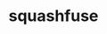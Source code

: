 ---
title: "squashfuse"
layout: cache
categories: [package, develop]
meta: {"versions": ["0.5.0"], "compilers": ["cce@=15.0.1", "gcc@=11.4.0", "gcc@=9.4.0", "oneapi@=2024.0.0"], "oss": ["rhel8", "ubuntu20.04", "ubuntu22.04"], "platforms": ["linux"], "targets": ["neoverse_v1", "neoverse_v2", "ppc64le", "x86_64_v3", "zen4"], "stacks": ["e4s", "e4s-cray-rhel", "e4s-neoverse-v2", "e4s-neoverse_v1", "e4s-oneapi", "e4s-power", "root"], "num_specs": 71, "num_specs_by_stack": {"e4s-cray-rhel": 11, "root": 71, "e4s-power": 12, "e4s-neoverse_v1": 12, "e4s-neoverse-v2": 12, "e4s": 12, "e4s-oneapi": 12}}
spec_details: [{"hash": "omibwpg4ylwac25nenmclcqjyxe5zmn7", "compiler": "cce@=15.0.1", "versions": ["0.5.0"], "os": "rhel8", "platform": "linux", "target": "zen4", "variants": ["build_system=autotools", "+lz4", "+lzo", "~min_size", "+shared", "+static", "+xz", "+zlib", "+zstd"], "stacks": ["e4s-cray-rhel", "root"], "size": "-", "tarball": "https://binaries.spack.io/develop/build_cache/linux-rhel8-zen4/cce-15.0.1/squashfuse-0.5.0/linux-rhel8-zen4-cce-15.0.1-squashfuse-0.5.0-omibwpg4ylwac25nenmclcqjyxe5zmn7.spack"}, {"hash": "mbg22au4mzi4ozolv5wxekwqwafmtjuc", "compiler": "cce@=15.0.1", "versions": ["0.5.0"], "os": "rhel8", "platform": "linux", "target": "zen4", "variants": ["build_system=autotools", "+lz4", "+lzo", "~min_size", "+shared", "+static", "+xz", "+zlib", "+zstd"], "stacks": ["e4s-cray-rhel", "root"], "size": "-", "tarball": "https://binaries.spack.io/develop/build_cache/linux-rhel8-zen4/cce-15.0.1/squashfuse-0.5.0/linux-rhel8-zen4-cce-15.0.1-squashfuse-0.5.0-mbg22au4mzi4ozolv5wxekwqwafmtjuc.spack"}, {"hash": "atn7ruzbcmhfgjp5ldzke43cz6d7o4qx", "compiler": "cce@=15.0.1", "versions": ["0.5.0"], "os": "rhel8", "platform": "linux", "target": "zen4", "variants": ["build_system=autotools", "+lz4", "+lzo", "~min_size", "+shared", "+static", "+xz", "+zlib", "+zstd"], "stacks": ["e4s-cray-rhel", "root"], "size": "-", "tarball": "https://binaries.spack.io/develop/build_cache/linux-rhel8-zen4/cce-15.0.1/squashfuse-0.5.0/linux-rhel8-zen4-cce-15.0.1-squashfuse-0.5.0-atn7ruzbcmhfgjp5ldzke43cz6d7o4qx.spack"}, {"hash": "45z76pfrbcw6rq2ubqdqz6ubewjlru3f", "compiler": "cce@=15.0.1", "versions": ["0.5.0"], "os": "rhel8", "platform": "linux", "target": "zen4", "variants": ["build_system=autotools", "+lz4", "+lzo", "~min_size", "+shared", "+static", "+xz", "+zlib", "+zstd"], "stacks": ["e4s-cray-rhel", "root"], "size": "-", "tarball": "https://binaries.spack.io/develop/build_cache/linux-rhel8-zen4/cce-15.0.1/squashfuse-0.5.0/linux-rhel8-zen4-cce-15.0.1-squashfuse-0.5.0-45z76pfrbcw6rq2ubqdqz6ubewjlru3f.spack"}, {"hash": "expvkzrz3vuxlx6wpadavfmvu5qvrsyu", "compiler": "cce@=15.0.1", "versions": ["0.5.0"], "os": "rhel8", "platform": "linux", "target": "zen4", "variants": ["build_system=autotools", "+lz4", "+lzo", "~min_size", "+shared", "+static", "+xz", "+zlib", "+zstd"], "stacks": ["e4s-cray-rhel", "root"], "size": "-", "tarball": "https://binaries.spack.io/develop/build_cache/linux-rhel8-zen4/cce-15.0.1/squashfuse-0.5.0/linux-rhel8-zen4-cce-15.0.1-squashfuse-0.5.0-expvkzrz3vuxlx6wpadavfmvu5qvrsyu.spack"}, {"hash": "3zyppn4a635ygfckjeibvkdz42fjcfd2", "compiler": "cce@=15.0.1", "versions": ["0.5.0"], "os": "rhel8", "platform": "linux", "target": "zen4", "variants": ["build_system=autotools", "+lz4", "+lzo", "~min_size", "+shared", "+static", "+xz", "+zlib", "+zstd"], "stacks": ["e4s-cray-rhel", "root"], "size": "-", "tarball": "https://binaries.spack.io/develop/build_cache/linux-rhel8-zen4/cce-15.0.1/squashfuse-0.5.0/linux-rhel8-zen4-cce-15.0.1-squashfuse-0.5.0-3zyppn4a635ygfckjeibvkdz42fjcfd2.spack"}, {"hash": "qkozf7oexwogsirckfkmbjlq6hyrlidb", "compiler": "cce@=15.0.1", "versions": ["0.5.0"], "os": "rhel8", "platform": "linux", "target": "zen4", "variants": ["build_system=autotools", "+lz4", "+lzo", "~min_size", "+shared", "+static", "+xz", "+zlib", "+zstd"], "stacks": ["e4s-cray-rhel", "root"], "size": "-", "tarball": "https://binaries.spack.io/develop/build_cache/linux-rhel8-zen4/cce-15.0.1/squashfuse-0.5.0/linux-rhel8-zen4-cce-15.0.1-squashfuse-0.5.0-qkozf7oexwogsirckfkmbjlq6hyrlidb.spack"}, {"hash": "hhei5s7rol6wf7cftgonppjdlnv5e75a", "compiler": "cce@=15.0.1", "versions": ["0.5.0"], "os": "rhel8", "platform": "linux", "target": "zen4", "variants": ["build_system=autotools", "+lz4", "+lzo", "~min_size", "+shared", "+static", "+xz", "+zlib", "+zstd"], "stacks": ["e4s-cray-rhel", "root"], "size": "-", "tarball": "https://binaries.spack.io/develop/build_cache/linux-rhel8-zen4/cce-15.0.1/squashfuse-0.5.0/linux-rhel8-zen4-cce-15.0.1-squashfuse-0.5.0-hhei5s7rol6wf7cftgonppjdlnv5e75a.spack"}, {"hash": "j3cbswhsf4gnayokcznpbvablaqpplhs", "compiler": "cce@=15.0.1", "versions": ["0.5.0"], "os": "rhel8", "platform": "linux", "target": "zen4", "variants": ["build_system=autotools", "+lz4", "+lzo", "~min_size", "+shared", "+static", "+xz", "+zlib", "+zstd"], "stacks": ["e4s-cray-rhel", "root"], "size": "-", "tarball": "https://binaries.spack.io/develop/build_cache/linux-rhel8-zen4/cce-15.0.1/squashfuse-0.5.0/linux-rhel8-zen4-cce-15.0.1-squashfuse-0.5.0-j3cbswhsf4gnayokcznpbvablaqpplhs.spack"}, {"hash": "ljueursofvqqzuwcqputs3orupg5tjpc", "compiler": "cce@=15.0.1", "versions": ["0.5.0"], "os": "rhel8", "platform": "linux", "target": "zen4", "variants": ["build_system=autotools", "+lz4", "+lzo", "~min_size", "+shared", "+static", "+xz", "+zlib", "+zstd"], "stacks": ["e4s-cray-rhel", "root"], "size": "-", "tarball": "https://binaries.spack.io/develop/build_cache/linux-rhel8-zen4/cce-15.0.1/squashfuse-0.5.0/linux-rhel8-zen4-cce-15.0.1-squashfuse-0.5.0-ljueursofvqqzuwcqputs3orupg5tjpc.spack"}, {"hash": "wganboh3raj6imsgaehoj3ctsar27ik7", "compiler": "cce@=15.0.1", "versions": ["0.5.0"], "os": "rhel8", "platform": "linux", "target": "zen4", "variants": ["build_system=autotools", "+lz4", "+lzo", "~min_size", "+shared", "+static", "+xz", "+zlib", "+zstd"], "stacks": ["e4s-cray-rhel", "root"], "size": "-", "tarball": "https://binaries.spack.io/develop/build_cache/linux-rhel8-zen4/cce-15.0.1/squashfuse-0.5.0/linux-rhel8-zen4-cce-15.0.1-squashfuse-0.5.0-wganboh3raj6imsgaehoj3ctsar27ik7.spack"}, {"hash": "arnsagi3nsfcwmayhzn3e37kfdwdwkqa", "compiler": "gcc@=9.4.0", "versions": ["0.5.0"], "os": "ubuntu20.04", "platform": "linux", "target": "ppc64le", "variants": ["build_system=autotools", "+lz4", "+lzo", "~min_size", "+shared", "+static", "+xz", "+zlib", "+zstd"], "stacks": ["root", "e4s-power"], "size": "-", "tarball": "https://binaries.spack.io/develop/build_cache/linux-ubuntu20.04-ppc64le/gcc-9.4.0/squashfuse-0.5.0/linux-ubuntu20.04-ppc64le-gcc-9.4.0-squashfuse-0.5.0-arnsagi3nsfcwmayhzn3e37kfdwdwkqa.spack"}, {"hash": "w2wwz7icti6xjylne7j22vimrg5sgm7i", "compiler": "gcc@=9.4.0", "versions": ["0.5.0"], "os": "ubuntu20.04", "platform": "linux", "target": "ppc64le", "variants": ["build_system=autotools", "+lz4", "+lzo", "~min_size", "+shared", "+static", "+xz", "+zlib", "+zstd"], "stacks": ["root", "e4s-power"], "size": "-", "tarball": "https://binaries.spack.io/develop/build_cache/linux-ubuntu20.04-ppc64le/gcc-9.4.0/squashfuse-0.5.0/linux-ubuntu20.04-ppc64le-gcc-9.4.0-squashfuse-0.5.0-w2wwz7icti6xjylne7j22vimrg5sgm7i.spack"}, {"hash": "bh4ptwhtepn723scx7ixbfnoi2lpyok6", "compiler": "gcc@=9.4.0", "versions": ["0.5.0"], "os": "ubuntu20.04", "platform": "linux", "target": "ppc64le", "variants": ["build_system=autotools", "+lz4", "+lzo", "~min_size", "+shared", "+static", "+xz", "+zlib", "+zstd"], "stacks": ["root", "e4s-power"], "size": "-", "tarball": "https://binaries.spack.io/develop/build_cache/linux-ubuntu20.04-ppc64le/gcc-9.4.0/squashfuse-0.5.0/linux-ubuntu20.04-ppc64le-gcc-9.4.0-squashfuse-0.5.0-bh4ptwhtepn723scx7ixbfnoi2lpyok6.spack"}, {"hash": "acwdqfjmh2y3tseryqmsrpjns7w6yv3k", "compiler": "gcc@=9.4.0", "versions": ["0.5.0"], "os": "ubuntu20.04", "platform": "linux", "target": "ppc64le", "variants": ["build_system=autotools", "+lz4", "+lzo", "~min_size", "+shared", "+static", "+xz", "+zlib", "+zstd"], "stacks": ["root", "e4s-power"], "size": "-", "tarball": "https://binaries.spack.io/develop/build_cache/linux-ubuntu20.04-ppc64le/gcc-9.4.0/squashfuse-0.5.0/linux-ubuntu20.04-ppc64le-gcc-9.4.0-squashfuse-0.5.0-acwdqfjmh2y3tseryqmsrpjns7w6yv3k.spack"}, {"hash": "yailvrtnr7uwucx62loxhsupyyfmreua", "compiler": "gcc@=9.4.0", "versions": ["0.5.0"], "os": "ubuntu20.04", "platform": "linux", "target": "ppc64le", "variants": ["build_system=autotools", "+lz4", "+lzo", "~min_size", "+shared", "+static", "+xz", "+zlib", "+zstd"], "stacks": ["root", "e4s-power"], "size": "-", "tarball": "https://binaries.spack.io/develop/build_cache/linux-ubuntu20.04-ppc64le/gcc-9.4.0/squashfuse-0.5.0/linux-ubuntu20.04-ppc64le-gcc-9.4.0-squashfuse-0.5.0-yailvrtnr7uwucx62loxhsupyyfmreua.spack"}, {"hash": "xwaudraf3ixsfejdpsiwphxuhhygvrvj", "compiler": "gcc@=9.4.0", "versions": ["0.5.0"], "os": "ubuntu20.04", "platform": "linux", "target": "ppc64le", "variants": ["build_system=autotools", "+lz4", "+lzo", "~min_size", "+shared", "+static", "+xz", "+zlib", "+zstd"], "stacks": ["root", "e4s-power"], "size": "-", "tarball": "https://binaries.spack.io/develop/build_cache/linux-ubuntu20.04-ppc64le/gcc-9.4.0/squashfuse-0.5.0/linux-ubuntu20.04-ppc64le-gcc-9.4.0-squashfuse-0.5.0-xwaudraf3ixsfejdpsiwphxuhhygvrvj.spack"}, {"hash": "fuzchpwdvupz7w5omz5bwj7ns7xpvuhg", "compiler": "gcc@=9.4.0", "versions": ["0.5.0"], "os": "ubuntu20.04", "platform": "linux", "target": "ppc64le", "variants": ["build_system=autotools", "+lz4", "+lzo", "~min_size", "+shared", "+static", "+xz", "+zlib", "+zstd"], "stacks": ["root", "e4s-power"], "size": "-", "tarball": "https://binaries.spack.io/develop/build_cache/linux-ubuntu20.04-ppc64le/gcc-9.4.0/squashfuse-0.5.0/linux-ubuntu20.04-ppc64le-gcc-9.4.0-squashfuse-0.5.0-fuzchpwdvupz7w5omz5bwj7ns7xpvuhg.spack"}, {"hash": "afwdisg53667vrfx7oazzp27rth7httf", "compiler": "gcc@=9.4.0", "versions": ["0.5.0"], "os": "ubuntu20.04", "platform": "linux", "target": "ppc64le", "variants": ["build_system=autotools", "+lz4", "+lzo", "~min_size", "+shared", "+static", "+xz", "+zlib", "+zstd"], "stacks": ["root", "e4s-power"], "size": "-", "tarball": "https://binaries.spack.io/develop/build_cache/linux-ubuntu20.04-ppc64le/gcc-9.4.0/squashfuse-0.5.0/linux-ubuntu20.04-ppc64le-gcc-9.4.0-squashfuse-0.5.0-afwdisg53667vrfx7oazzp27rth7httf.spack"}, {"hash": "dkllbrp5i5zq4ltklwcsmrzp3zlbpq4m", "compiler": "gcc@=9.4.0", "versions": ["0.5.0"], "os": "ubuntu20.04", "platform": "linux", "target": "ppc64le", "variants": ["build_system=autotools", "+lz4", "+lzo", "~min_size", "+shared", "+static", "+xz", "+zlib", "+zstd"], "stacks": ["root", "e4s-power"], "size": "-", "tarball": "https://binaries.spack.io/develop/build_cache/linux-ubuntu20.04-ppc64le/gcc-9.4.0/squashfuse-0.5.0/linux-ubuntu20.04-ppc64le-gcc-9.4.0-squashfuse-0.5.0-dkllbrp5i5zq4ltklwcsmrzp3zlbpq4m.spack"}, {"hash": "6jxoiw4g27hg5k544naemzhftzshfyc7", "compiler": "gcc@=9.4.0", "versions": ["0.5.0"], "os": "ubuntu20.04", "platform": "linux", "target": "ppc64le", "variants": ["build_system=autotools", "+lz4", "+lzo", "~min_size", "+shared", "+static", "+xz", "+zlib", "+zstd"], "stacks": ["root", "e4s-power"], "size": "-", "tarball": "https://binaries.spack.io/develop/build_cache/linux-ubuntu20.04-ppc64le/gcc-9.4.0/squashfuse-0.5.0/linux-ubuntu20.04-ppc64le-gcc-9.4.0-squashfuse-0.5.0-6jxoiw4g27hg5k544naemzhftzshfyc7.spack"}, {"hash": "vkc56r6ou2vdug5muib6mfoteohymmnm", "compiler": "gcc@=9.4.0", "versions": ["0.5.0"], "os": "ubuntu20.04", "platform": "linux", "target": "ppc64le", "variants": ["build_system=autotools", "+lz4", "+lzo", "~min_size", "+shared", "+static", "+xz", "+zlib", "+zstd"], "stacks": ["root", "e4s-power"], "size": "-", "tarball": "https://binaries.spack.io/develop/build_cache/linux-ubuntu20.04-ppc64le/gcc-9.4.0/squashfuse-0.5.0/linux-ubuntu20.04-ppc64le-gcc-9.4.0-squashfuse-0.5.0-vkc56r6ou2vdug5muib6mfoteohymmnm.spack"}, {"hash": "bvtvpptaisy2lrdyk5e5fxcmekquauti", "compiler": "gcc@=9.4.0", "versions": ["0.5.0"], "os": "ubuntu20.04", "platform": "linux", "target": "ppc64le", "variants": ["build_system=autotools", "+lz4", "+lzo", "~min_size", "+shared", "+static", "+xz", "+zlib", "+zstd"], "stacks": ["root", "e4s-power"], "size": "-", "tarball": "https://binaries.spack.io/develop/build_cache/linux-ubuntu20.04-ppc64le/gcc-9.4.0/squashfuse-0.5.0/linux-ubuntu20.04-ppc64le-gcc-9.4.0-squashfuse-0.5.0-bvtvpptaisy2lrdyk5e5fxcmekquauti.spack"}, {"hash": "s5rijdfe7sgpaylsfqa3hinmzhfzknxz", "compiler": "gcc@=11.4.0", "versions": ["0.5.0"], "os": "ubuntu22.04", "platform": "linux", "target": "neoverse_v1", "variants": ["build_system=autotools", "+lz4", "+lzo", "~min_size", "+shared", "+static", "+xz", "+zlib", "+zstd"], "stacks": ["root", "e4s-neoverse_v1"], "size": "-", "tarball": "https://binaries.spack.io/develop/build_cache/linux-ubuntu22.04-neoverse_v1/gcc-11.4.0/squashfuse-0.5.0/linux-ubuntu22.04-neoverse_v1-gcc-11.4.0-squashfuse-0.5.0-s5rijdfe7sgpaylsfqa3hinmzhfzknxz.spack"}, {"hash": "uehi7rm4nssixqcwbiscj53vm4sk6ehx", "compiler": "gcc@=11.4.0", "versions": ["0.5.0"], "os": "ubuntu22.04", "platform": "linux", "target": "neoverse_v1", "variants": ["build_system=autotools", "+lz4", "+lzo", "~min_size", "+shared", "+static", "+xz", "+zlib", "+zstd"], "stacks": ["root", "e4s-neoverse_v1"], "size": "-", "tarball": "https://binaries.spack.io/develop/build_cache/linux-ubuntu22.04-neoverse_v1/gcc-11.4.0/squashfuse-0.5.0/linux-ubuntu22.04-neoverse_v1-gcc-11.4.0-squashfuse-0.5.0-uehi7rm4nssixqcwbiscj53vm4sk6ehx.spack"}, {"hash": "5h2sbugj7f2r7zg4c5m2uhpmvinsznih", "compiler": "gcc@=11.4.0", "versions": ["0.5.0"], "os": "ubuntu22.04", "platform": "linux", "target": "neoverse_v1", "variants": ["build_system=autotools", "+lz4", "+lzo", "~min_size", "+shared", "+static", "+xz", "+zlib", "+zstd"], "stacks": ["root", "e4s-neoverse_v1"], "size": "-", "tarball": "https://binaries.spack.io/develop/build_cache/linux-ubuntu22.04-neoverse_v1/gcc-11.4.0/squashfuse-0.5.0/linux-ubuntu22.04-neoverse_v1-gcc-11.4.0-squashfuse-0.5.0-5h2sbugj7f2r7zg4c5m2uhpmvinsznih.spack"}, {"hash": "lvsahtwqnid26eu3sbiablxev2xja6uj", "compiler": "gcc@=11.4.0", "versions": ["0.5.0"], "os": "ubuntu22.04", "platform": "linux", "target": "neoverse_v1", "variants": ["build_system=autotools", "+lz4", "+lzo", "~min_size", "+shared", "+static", "+xz", "+zlib", "+zstd"], "stacks": ["root", "e4s-neoverse_v1"], "size": "-", "tarball": "https://binaries.spack.io/develop/build_cache/linux-ubuntu22.04-neoverse_v1/gcc-11.4.0/squashfuse-0.5.0/linux-ubuntu22.04-neoverse_v1-gcc-11.4.0-squashfuse-0.5.0-lvsahtwqnid26eu3sbiablxev2xja6uj.spack"}, {"hash": "dbsl5uqedp5qd22kidfvt6exxuo7droo", "compiler": "gcc@=11.4.0", "versions": ["0.5.0"], "os": "ubuntu22.04", "platform": "linux", "target": "neoverse_v1", "variants": ["build_system=autotools", "+lz4", "+lzo", "~min_size", "+shared", "+static", "+xz", "+zlib", "+zstd"], "stacks": ["root", "e4s-neoverse_v1"], "size": "-", "tarball": "https://binaries.spack.io/develop/build_cache/linux-ubuntu22.04-neoverse_v1/gcc-11.4.0/squashfuse-0.5.0/linux-ubuntu22.04-neoverse_v1-gcc-11.4.0-squashfuse-0.5.0-dbsl5uqedp5qd22kidfvt6exxuo7droo.spack"}, {"hash": "inamrjo3kwtkph2sl4nncocaovwsnlzl", "compiler": "gcc@=11.4.0", "versions": ["0.5.0"], "os": "ubuntu22.04", "platform": "linux", "target": "neoverse_v1", "variants": ["build_system=autotools", "+lz4", "+lzo", "~min_size", "+shared", "+static", "+xz", "+zlib", "+zstd"], "stacks": ["root", "e4s-neoverse_v1"], "size": "-", "tarball": "https://binaries.spack.io/develop/build_cache/linux-ubuntu22.04-neoverse_v1/gcc-11.4.0/squashfuse-0.5.0/linux-ubuntu22.04-neoverse_v1-gcc-11.4.0-squashfuse-0.5.0-inamrjo3kwtkph2sl4nncocaovwsnlzl.spack"}, {"hash": "kidzcwcltsy5farolppptdregkcnvmyr", "compiler": "gcc@=11.4.0", "versions": ["0.5.0"], "os": "ubuntu22.04", "platform": "linux", "target": "neoverse_v1", "variants": ["build_system=autotools", "+lz4", "+lzo", "~min_size", "+shared", "+static", "+xz", "+zlib", "+zstd"], "stacks": ["root", "e4s-neoverse_v1"], "size": "-", "tarball": "https://binaries.spack.io/develop/build_cache/linux-ubuntu22.04-neoverse_v1/gcc-11.4.0/squashfuse-0.5.0/linux-ubuntu22.04-neoverse_v1-gcc-11.4.0-squashfuse-0.5.0-kidzcwcltsy5farolppptdregkcnvmyr.spack"}, {"hash": "s6x2gutuh7mnmotgnjjlqpebhxl5rbmp", "compiler": "gcc@=11.4.0", "versions": ["0.5.0"], "os": "ubuntu22.04", "platform": "linux", "target": "neoverse_v1", "variants": ["build_system=autotools", "+lz4", "+lzo", "~min_size", "+shared", "+static", "+xz", "+zlib", "+zstd"], "stacks": ["root", "e4s-neoverse_v1"], "size": "-", "tarball": "https://binaries.spack.io/develop/build_cache/linux-ubuntu22.04-neoverse_v1/gcc-11.4.0/squashfuse-0.5.0/linux-ubuntu22.04-neoverse_v1-gcc-11.4.0-squashfuse-0.5.0-s6x2gutuh7mnmotgnjjlqpebhxl5rbmp.spack"}, {"hash": "ehlxpjhjzwnwd3eoj6oxln3zyvdiz2vm", "compiler": "gcc@=11.4.0", "versions": ["0.5.0"], "os": "ubuntu22.04", "platform": "linux", "target": "neoverse_v1", "variants": ["build_system=autotools", "+lz4", "+lzo", "~min_size", "+shared", "+static", "+xz", "+zlib", "+zstd"], "stacks": ["root", "e4s-neoverse_v1"], "size": "-", "tarball": "https://binaries.spack.io/develop/build_cache/linux-ubuntu22.04-neoverse_v1/gcc-11.4.0/squashfuse-0.5.0/linux-ubuntu22.04-neoverse_v1-gcc-11.4.0-squashfuse-0.5.0-ehlxpjhjzwnwd3eoj6oxln3zyvdiz2vm.spack"}, {"hash": "e7yhufbt2gqmqpvyddu4lrs7b3ntepfy", "compiler": "gcc@=11.4.0", "versions": ["0.5.0"], "os": "ubuntu22.04", "platform": "linux", "target": "neoverse_v1", "variants": ["build_system=autotools", "+lz4", "+lzo", "~min_size", "+shared", "+static", "+xz", "+zlib", "+zstd"], "stacks": ["root", "e4s-neoverse_v1"], "size": "-", "tarball": "https://binaries.spack.io/develop/build_cache/linux-ubuntu22.04-neoverse_v1/gcc-11.4.0/squashfuse-0.5.0/linux-ubuntu22.04-neoverse_v1-gcc-11.4.0-squashfuse-0.5.0-e7yhufbt2gqmqpvyddu4lrs7b3ntepfy.spack"}, {"hash": "5cl7m2kixrllktqthwniaaf4b2xktpa2", "compiler": "gcc@=11.4.0", "versions": ["0.5.0"], "os": "ubuntu22.04", "platform": "linux", "target": "neoverse_v1", "variants": ["build_system=autotools", "+lz4", "+lzo", "~min_size", "+shared", "+static", "+xz", "+zlib", "+zstd"], "stacks": ["root", "e4s-neoverse_v1"], "size": "-", "tarball": "https://binaries.spack.io/develop/build_cache/linux-ubuntu22.04-neoverse_v1/gcc-11.4.0/squashfuse-0.5.0/linux-ubuntu22.04-neoverse_v1-gcc-11.4.0-squashfuse-0.5.0-5cl7m2kixrllktqthwniaaf4b2xktpa2.spack"}, {"hash": "mhs337vkjdfxxf7drlswdnguuqluyu4r", "compiler": "gcc@=11.4.0", "versions": ["0.5.0"], "os": "ubuntu22.04", "platform": "linux", "target": "neoverse_v1", "variants": ["build_system=autotools", "+lz4", "+lzo", "~min_size", "+shared", "+static", "+xz", "+zlib", "+zstd"], "stacks": ["root", "e4s-neoverse_v1"], "size": "-", "tarball": "https://binaries.spack.io/develop/build_cache/linux-ubuntu22.04-neoverse_v1/gcc-11.4.0/squashfuse-0.5.0/linux-ubuntu22.04-neoverse_v1-gcc-11.4.0-squashfuse-0.5.0-mhs337vkjdfxxf7drlswdnguuqluyu4r.spack"}, {"hash": "pfyd2ozugivxtybyv5xxgrshclyfhh2n", "compiler": "gcc@=11.4.0", "versions": ["0.5.0"], "os": "ubuntu22.04", "platform": "linux", "target": "neoverse_v2", "variants": ["build_system=autotools", "+lz4", "+lzo", "~min_size", "+shared", "+static", "+xz", "+zlib", "+zstd"], "stacks": ["root", "e4s-neoverse-v2"], "size": "-", "tarball": "https://binaries.spack.io/develop/build_cache/linux-ubuntu22.04-neoverse_v2/gcc-11.4.0/squashfuse-0.5.0/linux-ubuntu22.04-neoverse_v2-gcc-11.4.0-squashfuse-0.5.0-pfyd2ozugivxtybyv5xxgrshclyfhh2n.spack"}, {"hash": "yvnwf5ss5kh7m6shgbp5h3qpn6ijubie", "compiler": "gcc@=11.4.0", "versions": ["0.5.0"], "os": "ubuntu22.04", "platform": "linux", "target": "neoverse_v2", "variants": ["build_system=autotools", "+lz4", "+lzo", "~min_size", "+shared", "+static", "+xz", "+zlib", "+zstd"], "stacks": ["root", "e4s-neoverse-v2"], "size": "-", "tarball": "https://binaries.spack.io/develop/build_cache/linux-ubuntu22.04-neoverse_v2/gcc-11.4.0/squashfuse-0.5.0/linux-ubuntu22.04-neoverse_v2-gcc-11.4.0-squashfuse-0.5.0-yvnwf5ss5kh7m6shgbp5h3qpn6ijubie.spack"}, {"hash": "tg7z3q3zto3tjrpkcvb4dnrn7jyfjhw6", "compiler": "gcc@=11.4.0", "versions": ["0.5.0"], "os": "ubuntu22.04", "platform": "linux", "target": "neoverse_v2", "variants": ["build_system=autotools", "+lz4", "+lzo", "~min_size", "+shared", "+static", "+xz", "+zlib", "+zstd"], "stacks": ["root", "e4s-neoverse-v2"], "size": "-", "tarball": "https://binaries.spack.io/develop/build_cache/linux-ubuntu22.04-neoverse_v2/gcc-11.4.0/squashfuse-0.5.0/linux-ubuntu22.04-neoverse_v2-gcc-11.4.0-squashfuse-0.5.0-tg7z3q3zto3tjrpkcvb4dnrn7jyfjhw6.spack"}, {"hash": "sg2agy6r2oqetvrgpw3tr53pdcvtnndl", "compiler": "gcc@=11.4.0", "versions": ["0.5.0"], "os": "ubuntu22.04", "platform": "linux", "target": "neoverse_v2", "variants": ["build_system=autotools", "+lz4", "+lzo", "~min_size", "+shared", "+static", "+xz", "+zlib", "+zstd"], "stacks": ["root", "e4s-neoverse-v2"], "size": "-", "tarball": "https://binaries.spack.io/develop/build_cache/linux-ubuntu22.04-neoverse_v2/gcc-11.4.0/squashfuse-0.5.0/linux-ubuntu22.04-neoverse_v2-gcc-11.4.0-squashfuse-0.5.0-sg2agy6r2oqetvrgpw3tr53pdcvtnndl.spack"}, {"hash": "mp6txgjbinecusprhoghgjbyzyvtbtlq", "compiler": "gcc@=11.4.0", "versions": ["0.5.0"], "os": "ubuntu22.04", "platform": "linux", "target": "neoverse_v2", "variants": ["build_system=autotools", "+lz4", "+lzo", "~min_size", "+shared", "+static", "+xz", "+zlib", "+zstd"], "stacks": ["root", "e4s-neoverse-v2"], "size": "-", "tarball": "https://binaries.spack.io/develop/build_cache/linux-ubuntu22.04-neoverse_v2/gcc-11.4.0/squashfuse-0.5.0/linux-ubuntu22.04-neoverse_v2-gcc-11.4.0-squashfuse-0.5.0-mp6txgjbinecusprhoghgjbyzyvtbtlq.spack"}, {"hash": "6gvp3t2bwwpe7eltn4gdyyeaxnosai62", "compiler": "gcc@=11.4.0", "versions": ["0.5.0"], "os": "ubuntu22.04", "platform": "linux", "target": "neoverse_v2", "variants": ["build_system=autotools", "+lz4", "+lzo", "~min_size", "+shared", "+static", "+xz", "+zlib", "+zstd"], "stacks": ["root", "e4s-neoverse-v2"], "size": "-", "tarball": "https://binaries.spack.io/develop/build_cache/linux-ubuntu22.04-neoverse_v2/gcc-11.4.0/squashfuse-0.5.0/linux-ubuntu22.04-neoverse_v2-gcc-11.4.0-squashfuse-0.5.0-6gvp3t2bwwpe7eltn4gdyyeaxnosai62.spack"}, {"hash": "j47bilaws2teu3ovvywju6h5gsshrjro", "compiler": "gcc@=11.4.0", "versions": ["0.5.0"], "os": "ubuntu22.04", "platform": "linux", "target": "neoverse_v2", "variants": ["build_system=autotools", "+lz4", "+lzo", "~min_size", "+shared", "+static", "+xz", "+zlib", "+zstd"], "stacks": ["root", "e4s-neoverse-v2"], "size": "-", "tarball": "https://binaries.spack.io/develop/build_cache/linux-ubuntu22.04-neoverse_v2/gcc-11.4.0/squashfuse-0.5.0/linux-ubuntu22.04-neoverse_v2-gcc-11.4.0-squashfuse-0.5.0-j47bilaws2teu3ovvywju6h5gsshrjro.spack"}, {"hash": "4qekdpcvvk2etzy4t3lhs523kacodk5d", "compiler": "gcc@=11.4.0", "versions": ["0.5.0"], "os": "ubuntu22.04", "platform": "linux", "target": "neoverse_v2", "variants": ["build_system=autotools", "+lz4", "+lzo", "~min_size", "+shared", "+static", "+xz", "+zlib", "+zstd"], "stacks": ["root", "e4s-neoverse-v2"], "size": "-", "tarball": "https://binaries.spack.io/develop/build_cache/linux-ubuntu22.04-neoverse_v2/gcc-11.4.0/squashfuse-0.5.0/linux-ubuntu22.04-neoverse_v2-gcc-11.4.0-squashfuse-0.5.0-4qekdpcvvk2etzy4t3lhs523kacodk5d.spack"}, {"hash": "z3ihmwzvd5j6g4zygwochwvpptccyb6z", "compiler": "gcc@=11.4.0", "versions": ["0.5.0"], "os": "ubuntu22.04", "platform": "linux", "target": "neoverse_v2", "variants": ["build_system=autotools", "+lz4", "+lzo", "~min_size", "+shared", "+static", "+xz", "+zlib", "+zstd"], "stacks": ["root", "e4s-neoverse-v2"], "size": "-", "tarball": "https://binaries.spack.io/develop/build_cache/linux-ubuntu22.04-neoverse_v2/gcc-11.4.0/squashfuse-0.5.0/linux-ubuntu22.04-neoverse_v2-gcc-11.4.0-squashfuse-0.5.0-z3ihmwzvd5j6g4zygwochwvpptccyb6z.spack"}, {"hash": "h335cehcj2yhaa7vv5saajydzlu2xhla", "compiler": "gcc@=11.4.0", "versions": ["0.5.0"], "os": "ubuntu22.04", "platform": "linux", "target": "neoverse_v2", "variants": ["build_system=autotools", "+lz4", "+lzo", "~min_size", "+shared", "+static", "+xz", "+zlib", "+zstd"], "stacks": ["root", "e4s-neoverse-v2"], "size": "-", "tarball": "https://binaries.spack.io/develop/build_cache/linux-ubuntu22.04-neoverse_v2/gcc-11.4.0/squashfuse-0.5.0/linux-ubuntu22.04-neoverse_v2-gcc-11.4.0-squashfuse-0.5.0-h335cehcj2yhaa7vv5saajydzlu2xhla.spack"}, {"hash": "dul23myatnqzi3k4v4jnh6uf3tbz4yis", "compiler": "gcc@=11.4.0", "versions": ["0.5.0"], "os": "ubuntu22.04", "platform": "linux", "target": "neoverse_v2", "variants": ["build_system=autotools", "+lz4", "+lzo", "~min_size", "+shared", "+static", "+xz", "+zlib", "+zstd"], "stacks": ["root", "e4s-neoverse-v2"], "size": "-", "tarball": "https://binaries.spack.io/develop/build_cache/linux-ubuntu22.04-neoverse_v2/gcc-11.4.0/squashfuse-0.5.0/linux-ubuntu22.04-neoverse_v2-gcc-11.4.0-squashfuse-0.5.0-dul23myatnqzi3k4v4jnh6uf3tbz4yis.spack"}, {"hash": "v5p2mn5di5ai5cc7b2olyplknbzpdwlh", "compiler": "gcc@=11.4.0", "versions": ["0.5.0"], "os": "ubuntu22.04", "platform": "linux", "target": "neoverse_v2", "variants": ["build_system=autotools", "+lz4", "+lzo", "~min_size", "+shared", "+static", "+xz", "+zlib", "+zstd"], "stacks": ["root", "e4s-neoverse-v2"], "size": "-", "tarball": "https://binaries.spack.io/develop/build_cache/linux-ubuntu22.04-neoverse_v2/gcc-11.4.0/squashfuse-0.5.0/linux-ubuntu22.04-neoverse_v2-gcc-11.4.0-squashfuse-0.5.0-v5p2mn5di5ai5cc7b2olyplknbzpdwlh.spack"}, {"hash": "d3g36jl7w4s4ihfvhbaqojazy6ekjjsi", "compiler": "gcc@=11.4.0", "versions": ["0.5.0"], "os": "ubuntu22.04", "platform": "linux", "target": "x86_64_v3", "variants": ["build_system=autotools", "+lz4", "+lzo", "~min_size", "+shared", "+static", "+xz", "+zlib", "+zstd"], "stacks": ["root", "e4s"], "size": "-", "tarball": "https://binaries.spack.io/develop/build_cache/linux-ubuntu22.04-x86_64_v3/gcc-11.4.0/squashfuse-0.5.0/linux-ubuntu22.04-x86_64_v3-gcc-11.4.0-squashfuse-0.5.0-d3g36jl7w4s4ihfvhbaqojazy6ekjjsi.spack"}, {"hash": "mzeydsuejzwdkd2a3yu5sw2tvb56z3yz", "compiler": "gcc@=11.4.0", "versions": ["0.5.0"], "os": "ubuntu22.04", "platform": "linux", "target": "x86_64_v3", "variants": ["build_system=autotools", "+lz4", "+lzo", "~min_size", "+shared", "+static", "+xz", "+zlib", "+zstd"], "stacks": ["root", "e4s"], "size": "-", "tarball": "https://binaries.spack.io/develop/build_cache/linux-ubuntu22.04-x86_64_v3/gcc-11.4.0/squashfuse-0.5.0/linux-ubuntu22.04-x86_64_v3-gcc-11.4.0-squashfuse-0.5.0-mzeydsuejzwdkd2a3yu5sw2tvb56z3yz.spack"}, {"hash": "3duwtd2wboaznfnts2ojuqfnioftsuix", "compiler": "gcc@=11.4.0", "versions": ["0.5.0"], "os": "ubuntu22.04", "platform": "linux", "target": "x86_64_v3", "variants": ["build_system=autotools", "+lz4", "+lzo", "~min_size", "+shared", "+static", "+xz", "+zlib", "+zstd"], "stacks": ["root", "e4s"], "size": "-", "tarball": "https://binaries.spack.io/develop/build_cache/linux-ubuntu22.04-x86_64_v3/gcc-11.4.0/squashfuse-0.5.0/linux-ubuntu22.04-x86_64_v3-gcc-11.4.0-squashfuse-0.5.0-3duwtd2wboaznfnts2ojuqfnioftsuix.spack"}, {"hash": "4dlbqvq74igio6iuywll6uvguve4d4l5", "compiler": "gcc@=11.4.0", "versions": ["0.5.0"], "os": "ubuntu22.04", "platform": "linux", "target": "x86_64_v3", "variants": ["build_system=autotools", "+lz4", "+lzo", "~min_size", "+shared", "+static", "+xz", "+zlib", "+zstd"], "stacks": ["root", "e4s"], "size": "-", "tarball": "https://binaries.spack.io/develop/build_cache/linux-ubuntu22.04-x86_64_v3/gcc-11.4.0/squashfuse-0.5.0/linux-ubuntu22.04-x86_64_v3-gcc-11.4.0-squashfuse-0.5.0-4dlbqvq74igio6iuywll6uvguve4d4l5.spack"}, {"hash": "g5j2f2o622cg6ty7g27h4xdzconzyvn7", "compiler": "gcc@=11.4.0", "versions": ["0.5.0"], "os": "ubuntu22.04", "platform": "linux", "target": "x86_64_v3", "variants": ["build_system=autotools", "+lz4", "+lzo", "~min_size", "+shared", "+static", "+xz", "+zlib", "+zstd"], "stacks": ["root", "e4s"], "size": "-", "tarball": "https://binaries.spack.io/develop/build_cache/linux-ubuntu22.04-x86_64_v3/gcc-11.4.0/squashfuse-0.5.0/linux-ubuntu22.04-x86_64_v3-gcc-11.4.0-squashfuse-0.5.0-g5j2f2o622cg6ty7g27h4xdzconzyvn7.spack"}, {"hash": "vfrztbci67uba34om6m4blcd7fyn6j7m", "compiler": "gcc@=11.4.0", "versions": ["0.5.0"], "os": "ubuntu22.04", "platform": "linux", "target": "x86_64_v3", "variants": ["build_system=autotools", "+lz4", "+lzo", "~min_size", "+shared", "+static", "+xz", "+zlib", "+zstd"], "stacks": ["root", "e4s"], "size": "-", "tarball": "https://binaries.spack.io/develop/build_cache/linux-ubuntu22.04-x86_64_v3/gcc-11.4.0/squashfuse-0.5.0/linux-ubuntu22.04-x86_64_v3-gcc-11.4.0-squashfuse-0.5.0-vfrztbci67uba34om6m4blcd7fyn6j7m.spack"}, {"hash": "4nh2la3oldxk7p3wgoq5qptez7toebh4", "compiler": "gcc@=11.4.0", "versions": ["0.5.0"], "os": "ubuntu22.04", "platform": "linux", "target": "x86_64_v3", "variants": ["build_system=autotools", "+lz4", "+lzo", "~min_size", "+shared", "+static", "+xz", "+zlib", "+zstd"], "stacks": ["root", "e4s"], "size": "-", "tarball": "https://binaries.spack.io/develop/build_cache/linux-ubuntu22.04-x86_64_v3/gcc-11.4.0/squashfuse-0.5.0/linux-ubuntu22.04-x86_64_v3-gcc-11.4.0-squashfuse-0.5.0-4nh2la3oldxk7p3wgoq5qptez7toebh4.spack"}, {"hash": "6oazs7guavtts25mgxzvgohkmbod62fd", "compiler": "gcc@=11.4.0", "versions": ["0.5.0"], "os": "ubuntu22.04", "platform": "linux", "target": "x86_64_v3", "variants": ["build_system=autotools", "+lz4", "+lzo", "~min_size", "+shared", "+static", "+xz", "+zlib", "+zstd"], "stacks": ["root", "e4s"], "size": "-", "tarball": "https://binaries.spack.io/develop/build_cache/linux-ubuntu22.04-x86_64_v3/gcc-11.4.0/squashfuse-0.5.0/linux-ubuntu22.04-x86_64_v3-gcc-11.4.0-squashfuse-0.5.0-6oazs7guavtts25mgxzvgohkmbod62fd.spack"}, {"hash": "57unwsryzifadogjntuypk2nev4hmhid", "compiler": "gcc@=11.4.0", "versions": ["0.5.0"], "os": "ubuntu22.04", "platform": "linux", "target": "x86_64_v3", "variants": ["build_system=autotools", "+lz4", "+lzo", "~min_size", "+shared", "+static", "+xz", "+zlib", "+zstd"], "stacks": ["root", "e4s"], "size": "-", "tarball": "https://binaries.spack.io/develop/build_cache/linux-ubuntu22.04-x86_64_v3/gcc-11.4.0/squashfuse-0.5.0/linux-ubuntu22.04-x86_64_v3-gcc-11.4.0-squashfuse-0.5.0-57unwsryzifadogjntuypk2nev4hmhid.spack"}, {"hash": "jmnwfk7hb5gu44t4kvyji6vjhrf4g6ec", "compiler": "gcc@=11.4.0", "versions": ["0.5.0"], "os": "ubuntu22.04", "platform": "linux", "target": "x86_64_v3", "variants": ["build_system=autotools", "+lz4", "+lzo", "~min_size", "+shared", "+static", "+xz", "+zlib", "+zstd"], "stacks": ["root", "e4s"], "size": "-", "tarball": "https://binaries.spack.io/develop/build_cache/linux-ubuntu22.04-x86_64_v3/gcc-11.4.0/squashfuse-0.5.0/linux-ubuntu22.04-x86_64_v3-gcc-11.4.0-squashfuse-0.5.0-jmnwfk7hb5gu44t4kvyji6vjhrf4g6ec.spack"}, {"hash": "2yc4bs2icqq6d4ektlh3x43ssfv4pbj2", "compiler": "gcc@=11.4.0", "versions": ["0.5.0"], "os": "ubuntu22.04", "platform": "linux", "target": "x86_64_v3", "variants": ["build_system=autotools", "+lz4", "+lzo", "~min_size", "+shared", "+static", "+xz", "+zlib", "+zstd"], "stacks": ["root", "e4s"], "size": "-", "tarball": "https://binaries.spack.io/develop/build_cache/linux-ubuntu22.04-x86_64_v3/gcc-11.4.0/squashfuse-0.5.0/linux-ubuntu22.04-x86_64_v3-gcc-11.4.0-squashfuse-0.5.0-2yc4bs2icqq6d4ektlh3x43ssfv4pbj2.spack"}, {"hash": "bhk5caa4wzl2idtmjoedwrgumzdvogh5", "compiler": "gcc@=11.4.0", "versions": ["0.5.0"], "os": "ubuntu22.04", "platform": "linux", "target": "x86_64_v3", "variants": ["build_system=autotools", "+lz4", "+lzo", "~min_size", "+shared", "+static", "+xz", "+zlib", "+zstd"], "stacks": ["root", "e4s"], "size": "-", "tarball": "https://binaries.spack.io/develop/build_cache/linux-ubuntu22.04-x86_64_v3/gcc-11.4.0/squashfuse-0.5.0/linux-ubuntu22.04-x86_64_v3-gcc-11.4.0-squashfuse-0.5.0-bhk5caa4wzl2idtmjoedwrgumzdvogh5.spack"}, {"hash": "hu7mjlzkh7plfwibehslhqw5wvulb3g5", "compiler": "oneapi@=2024.0.0", "versions": ["0.5.0"], "os": "ubuntu22.04", "platform": "linux", "target": "x86_64_v3", "variants": ["build_system=autotools", "+lz4", "+lzo", "~min_size", "+shared", "+static", "+xz", "+zlib", "+zstd"], "stacks": ["root", "e4s-oneapi"], "size": "-", "tarball": "https://binaries.spack.io/develop/build_cache/linux-ubuntu22.04-x86_64_v3/oneapi-2024.0.0/squashfuse-0.5.0/linux-ubuntu22.04-x86_64_v3-oneapi-2024.0.0-squashfuse-0.5.0-hu7mjlzkh7plfwibehslhqw5wvulb3g5.spack"}, {"hash": "hwavudtdb4co4i7zpb52q6wohuwqqc3z", "compiler": "oneapi@=2024.0.0", "versions": ["0.5.0"], "os": "ubuntu22.04", "platform": "linux", "target": "x86_64_v3", "variants": ["build_system=autotools", "+lz4", "+lzo", "~min_size", "+shared", "+static", "+xz", "+zlib", "+zstd"], "stacks": ["root", "e4s-oneapi"], "size": "-", "tarball": "https://binaries.spack.io/develop/build_cache/linux-ubuntu22.04-x86_64_v3/oneapi-2024.0.0/squashfuse-0.5.0/linux-ubuntu22.04-x86_64_v3-oneapi-2024.0.0-squashfuse-0.5.0-hwavudtdb4co4i7zpb52q6wohuwqqc3z.spack"}, {"hash": "dpzh4gyyfaj5qy7fki5ozzmyon3sskxr", "compiler": "oneapi@=2024.0.0", "versions": ["0.5.0"], "os": "ubuntu22.04", "platform": "linux", "target": "x86_64_v3", "variants": ["build_system=autotools", "+lz4", "+lzo", "~min_size", "+shared", "+static", "+xz", "+zlib", "+zstd"], "stacks": ["root", "e4s-oneapi"], "size": "-", "tarball": "https://binaries.spack.io/develop/build_cache/linux-ubuntu22.04-x86_64_v3/oneapi-2024.0.0/squashfuse-0.5.0/linux-ubuntu22.04-x86_64_v3-oneapi-2024.0.0-squashfuse-0.5.0-dpzh4gyyfaj5qy7fki5ozzmyon3sskxr.spack"}, {"hash": "ksbdldvjcrm4ck7yhemhtn2qehjwkt2k", "compiler": "oneapi@=2024.0.0", "versions": ["0.5.0"], "os": "ubuntu22.04", "platform": "linux", "target": "x86_64_v3", "variants": ["build_system=autotools", "+lz4", "+lzo", "~min_size", "+shared", "+static", "+xz", "+zlib", "+zstd"], "stacks": ["root", "e4s-oneapi"], "size": "-", "tarball": "https://binaries.spack.io/develop/build_cache/linux-ubuntu22.04-x86_64_v3/oneapi-2024.0.0/squashfuse-0.5.0/linux-ubuntu22.04-x86_64_v3-oneapi-2024.0.0-squashfuse-0.5.0-ksbdldvjcrm4ck7yhemhtn2qehjwkt2k.spack"}, {"hash": "fx5z3gefdy4drip7txvs25sfi3qpaq43", "compiler": "oneapi@=2024.0.0", "versions": ["0.5.0"], "os": "ubuntu22.04", "platform": "linux", "target": "x86_64_v3", "variants": ["build_system=autotools", "+lz4", "+lzo", "~min_size", "+shared", "+static", "+xz", "+zlib", "+zstd"], "stacks": ["root", "e4s-oneapi"], "size": "-", "tarball": "https://binaries.spack.io/develop/build_cache/linux-ubuntu22.04-x86_64_v3/oneapi-2024.0.0/squashfuse-0.5.0/linux-ubuntu22.04-x86_64_v3-oneapi-2024.0.0-squashfuse-0.5.0-fx5z3gefdy4drip7txvs25sfi3qpaq43.spack"}, {"hash": "ociwpohbyrecx46kq33pmxs6dfupnvci", "compiler": "oneapi@=2024.0.0", "versions": ["0.5.0"], "os": "ubuntu22.04", "platform": "linux", "target": "x86_64_v3", "variants": ["build_system=autotools", "+lz4", "+lzo", "~min_size", "+shared", "+static", "+xz", "+zlib", "+zstd"], "stacks": ["root", "e4s-oneapi"], "size": "-", "tarball": "https://binaries.spack.io/develop/build_cache/linux-ubuntu22.04-x86_64_v3/oneapi-2024.0.0/squashfuse-0.5.0/linux-ubuntu22.04-x86_64_v3-oneapi-2024.0.0-squashfuse-0.5.0-ociwpohbyrecx46kq33pmxs6dfupnvci.spack"}, {"hash": "2icdl62zph34q4ls6sjlsegled6eh6oo", "compiler": "oneapi@=2024.0.0", "versions": ["0.5.0"], "os": "ubuntu22.04", "platform": "linux", "target": "x86_64_v3", "variants": ["build_system=autotools", "+lz4", "+lzo", "~min_size", "+shared", "+static", "+xz", "+zlib", "+zstd"], "stacks": ["root", "e4s-oneapi"], "size": "-", "tarball": "https://binaries.spack.io/develop/build_cache/linux-ubuntu22.04-x86_64_v3/oneapi-2024.0.0/squashfuse-0.5.0/linux-ubuntu22.04-x86_64_v3-oneapi-2024.0.0-squashfuse-0.5.0-2icdl62zph34q4ls6sjlsegled6eh6oo.spack"}, {"hash": "n6t47ev4pw2hbkpeusn7spsqqov6ubxl", "compiler": "oneapi@=2024.0.0", "versions": ["0.5.0"], "os": "ubuntu22.04", "platform": "linux", "target": "x86_64_v3", "variants": ["build_system=autotools", "+lz4", "+lzo", "~min_size", "+shared", "+static", "+xz", "+zlib", "+zstd"], "stacks": ["root", "e4s-oneapi"], "size": "-", "tarball": "https://binaries.spack.io/develop/build_cache/linux-ubuntu22.04-x86_64_v3/oneapi-2024.0.0/squashfuse-0.5.0/linux-ubuntu22.04-x86_64_v3-oneapi-2024.0.0-squashfuse-0.5.0-n6t47ev4pw2hbkpeusn7spsqqov6ubxl.spack"}, {"hash": "r3o62epfwyolyupjicsp6ivtz7fs7ivc", "compiler": "oneapi@=2024.0.0", "versions": ["0.5.0"], "os": "ubuntu22.04", "platform": "linux", "target": "x86_64_v3", "variants": ["build_system=autotools", "+lz4", "+lzo", "~min_size", "+shared", "+static", "+xz", "+zlib", "+zstd"], "stacks": ["root", "e4s-oneapi"], "size": "-", "tarball": "https://binaries.spack.io/develop/build_cache/linux-ubuntu22.04-x86_64_v3/oneapi-2024.0.0/squashfuse-0.5.0/linux-ubuntu22.04-x86_64_v3-oneapi-2024.0.0-squashfuse-0.5.0-r3o62epfwyolyupjicsp6ivtz7fs7ivc.spack"}, {"hash": "qlhiwsugw3wt2xnnh62hizkkcu7ylpnv", "compiler": "oneapi@=2024.0.0", "versions": ["0.5.0"], "os": "ubuntu22.04", "platform": "linux", "target": "x86_64_v3", "variants": ["build_system=autotools", "+lz4", "+lzo", "~min_size", "+shared", "+static", "+xz", "+zlib", "+zstd"], "stacks": ["root", "e4s-oneapi"], "size": "-", "tarball": "https://binaries.spack.io/develop/build_cache/linux-ubuntu22.04-x86_64_v3/oneapi-2024.0.0/squashfuse-0.5.0/linux-ubuntu22.04-x86_64_v3-oneapi-2024.0.0-squashfuse-0.5.0-qlhiwsugw3wt2xnnh62hizkkcu7ylpnv.spack"}, {"hash": "4pgvuxmkqdaylwr6dgobeettrl4xpruy", "compiler": "oneapi@=2024.0.0", "versions": ["0.5.0"], "os": "ubuntu22.04", "platform": "linux", "target": "x86_64_v3", "variants": ["build_system=autotools", "+lz4", "+lzo", "~min_size", "+shared", "+static", "+xz", "+zlib", "+zstd"], "stacks": ["root", "e4s-oneapi"], "size": "-", "tarball": "https://binaries.spack.io/develop/build_cache/linux-ubuntu22.04-x86_64_v3/oneapi-2024.0.0/squashfuse-0.5.0/linux-ubuntu22.04-x86_64_v3-oneapi-2024.0.0-squashfuse-0.5.0-4pgvuxmkqdaylwr6dgobeettrl4xpruy.spack"}, {"hash": "gjswl3dbecafadyb3f5cyl3s5dn24msb", "compiler": "oneapi@=2024.0.0", "versions": ["0.5.0"], "os": "ubuntu22.04", "platform": "linux", "target": "x86_64_v3", "variants": ["build_system=autotools", "+lz4", "+lzo", "~min_size", "+shared", "+static", "+xz", "+zlib", "+zstd"], "stacks": ["root", "e4s-oneapi"], "size": "-", "tarball": "https://binaries.spack.io/develop/build_cache/linux-ubuntu22.04-x86_64_v3/oneapi-2024.0.0/squashfuse-0.5.0/linux-ubuntu22.04-x86_64_v3-oneapi-2024.0.0-squashfuse-0.5.0-gjswl3dbecafadyb3f5cyl3s5dn24msb.spack"}]
---